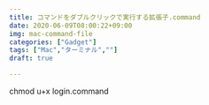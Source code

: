 ```yaml
---
title: コマンドをダブルクリックで実行する拡張子.command 
date: 2020-06-09T08:00:22+09:00
img: mac-command-file
categories: ["Gadget"]
tags: ["Mac","ターミナル",""]
draft: true

---
```

chmod u+x login.command


